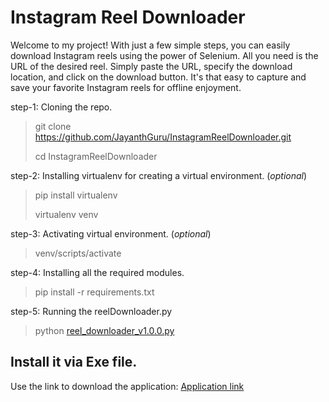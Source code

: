 # Instagram Reel Downloader

Welcome to my project! With just a few simple steps, you can easily download Instagram reels using the power of Selenium. All you need is the URL of the desired reel. Simply paste the URL, specify the download location, and click on the download button. It's that easy to capture and save your favorite Instagram reels for offline enjoyment.


step-1: Cloning the repo.

> git clone https://github.com/JayanthGuru/InstagramReelDownloader.git
> 
> cd InstagramReelDownloader 


step-2: Installing virtualenv for creating a virtual environment. (*optional*)

> pip install virtualenv
>
> virtualenv venv


step-3: Activating virtual environment. (*optional*)

> venv/scripts/activate

step-4: Installing all the required modules.

> pip install -r requirements.txt

step-5: Running the reelDownloader.py

> python [reel_downloader_v1.0.0.py](https://github.com/JayanthGuru/InstagramReelDownloader/blob/main/reel_downloader_v1.0.0.py)


## Install it via Exe file.
Use the link to download the application: [Application link](https://drive.google.com/file/d/1itAmpZk17-yzDJIJopJYWGfBd0DgiKe0/view?usp=sharing)
